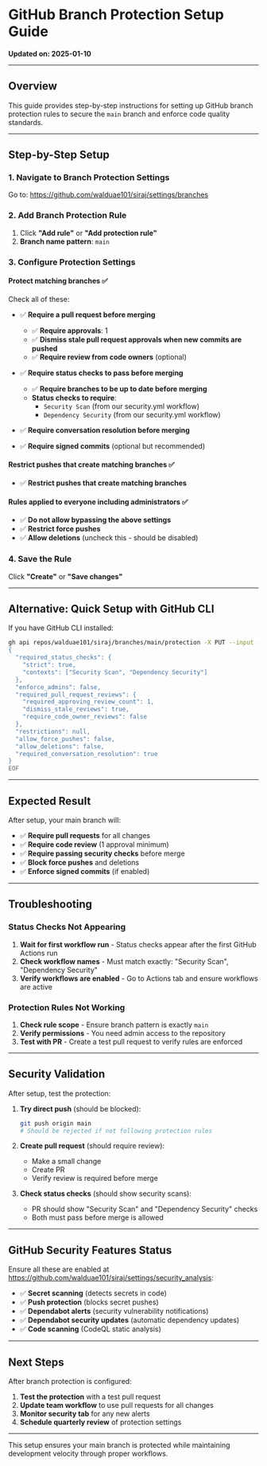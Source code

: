# GitHub Branch Protection Setup Guide

**Updated on: 2025-01-10**

---

## Overview

This guide provides step-by-step instructions for setting up GitHub branch protection rules to secure the `main` branch and enforce code quality standards.

---

## Step-by-Step Setup

### 1. Navigate to Branch Protection Settings

Go to: https://github.com/walduae101/siraj/settings/branches

### 2. Add Branch Protection Rule

1. Click **"Add rule"** or **"Add protection rule"**
2. **Branch name pattern**: `main`

### 3. Configure Protection Settings

#### **Protect matching branches** ✅
Check all of these:

- ✅ **Require a pull request before merging**
  - ✅ **Require approvals**: 1
  - ✅ **Dismiss stale pull request approvals when new commits are pushed**
  - ✅ **Require review from code owners** (optional)

- ✅ **Require status checks to pass before merging**
  - ✅ **Require branches to be up to date before merging**
  - **Status checks to require**:
    - `Security Scan` (from our security.yml workflow)
    - `Dependency Security` (from our security.yml workflow)

- ✅ **Require conversation resolution before merging**

- ✅ **Require signed commits** (optional but recommended)

#### **Restrict pushes that create matching branches** ✅
- ✅ **Restrict pushes that create matching branches**

#### **Rules applied to everyone including administrators** ✅
- ✅ **Do not allow bypassing the above settings**
- ✅ **Restrict force pushes**
- ✅ **Allow deletions** (uncheck this - should be disabled)

### 4. Save the Rule

Click **"Create"** or **"Save changes"**

---

## Alternative: Quick Setup with GitHub CLI

If you have GitHub CLI installed:

```bash
gh api repos/walduae101/siraj/branches/main/protection -X PUT --input - << 'EOF'
{
  "required_status_checks": {
    "strict": true,
    "contexts": ["Security Scan", "Dependency Security"]
  },
  "enforce_admins": false,
  "required_pull_request_reviews": {
    "required_approving_review_count": 1,
    "dismiss_stale_reviews": true,
    "require_code_owner_reviews": false
  },
  "restrictions": null,
  "allow_force_pushes": false,
  "allow_deletions": false,
  "required_conversation_resolution": true
}
EOF
```

---

## Expected Result

After setup, your main branch will:
- ✅ **Require pull requests** for all changes
- ✅ **Require code review** (1 approval minimum)
- ✅ **Require passing security checks** before merge
- ✅ **Block force pushes** and deletions
- ✅ **Enforce signed commits** (if enabled)

---

## Troubleshooting

### Status Checks Not Appearing
1. **Wait for first workflow run** - Status checks appear after the first GitHub Actions run
2. **Check workflow names** - Must match exactly: "Security Scan", "Dependency Security"
3. **Verify workflows are enabled** - Go to Actions tab and ensure workflows are active

### Protection Rules Not Working
1. **Check rule scope** - Ensure branch pattern is exactly `main`
2. **Verify permissions** - You need admin access to the repository
3. **Test with PR** - Create a test pull request to verify rules are enforced

---

## Security Validation

After setup, test the protection:

1. **Try direct push** (should be blocked):
   ```bash
   git push origin main
   # Should be rejected if not following protection rules
   ```

2. **Create pull request** (should require review):
   - Make a small change
   - Create PR
   - Verify review is required before merge

3. **Check status checks** (should show security scans):
   - PR should show "Security Scan" and "Dependency Security" checks
   - Both must pass before merge is allowed

---

## GitHub Security Features Status

Ensure all these are enabled at https://github.com/walduae101/siraj/settings/security_analysis:

- ✅ **Secret scanning** (detects secrets in code)
- ✅ **Push protection** (blocks secret pushes) 
- ✅ **Dependabot alerts** (security vulnerability notifications)
- ✅ **Dependabot security updates** (automatic dependency updates)
- ✅ **Code scanning** (CodeQL static analysis)

---

## Next Steps

After branch protection is configured:

1. **Test the protection** with a test pull request
2. **Update team workflow** to use pull requests for all changes
3. **Monitor security tab** for any new alerts
4. **Schedule quarterly review** of protection settings

---

This setup ensures your main branch is protected while maintaining development velocity through proper workflows.
